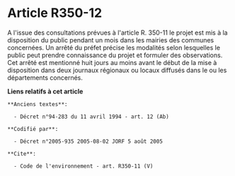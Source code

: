 # Article R350-12

A l'issue des consultations prévues à l'article R. 350-11 le projet est mis à la disposition du public pendant un mois dans
les mairies des communes concernées. Un arrêté du préfet précise les modalités selon lesquelles le public peut prendre
connaissance du projet et formuler des observations. Cet arrêté est mentionné huit jours au moins avant le début de la mise à
disposition dans deux journaux régionaux ou locaux diffusés dans le ou les départements concernés.

**Liens relatifs à cet article**

	**Anciens textes**:

	  - Décret n°94-283 du 11 avril 1994 - art. 12 (Ab)

	**Codifié par**:

	  - Décret n°2005-935 2005-08-02 JORF 5 août 2005

	**Cite**:

	  - Code de l'environnement - art. R350-11 (V)
